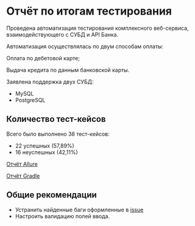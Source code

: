 # Отчёт по итогам тестирования

Проведена автоматизация тестирования комплексного веб-сервиса, взаимодействующего с СУБД и API Банка.

Автоматизация осуществлялась по двум способам оплаты:

Оплата по дебетовой карте;

Выдача кредита по данным банковской карты.

Заявлена поддержка двух СУБД:
- MySQL
- PostgreSQL

## Количество тест-кейсов

Всего было выполнено 38 тест-кейсов:

- 22 успешных (57,89%)
- 16 неуспешных (42,11%)

[Отчёт Allure](https://github.com/IQA69/QA_Graduate_work/blob/main/docs/images/Allure%20report.png)

[Отчёт Gradle](https://github.com/IQA69/QA_Graduate_work/blob/main/docs/images/Gradle%20report.png)

## Общие рекомендации

- Устранить найденные баги оформленные в [issue](https://github.com/IQA69/QA_Graduate_work/issues)
- Настроить валидацию полей ввода.